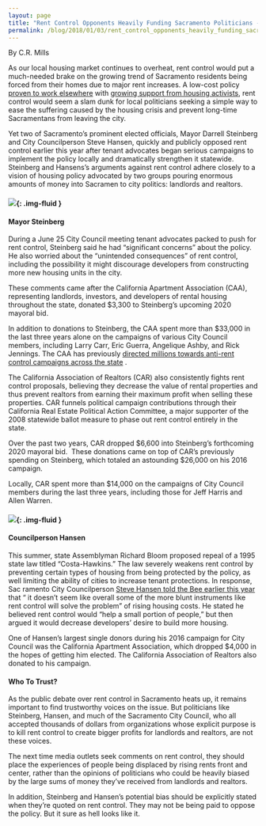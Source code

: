```yaml
---
layout: page
title: "Rent Control Opponents Heavily Funding Sacramento Politicians - Democratic Socialists of America, Sacramento"
permalink: /blog/2018/01/03/rent_control_opponents_heavily_funding_sacramento_politicians/
---
```


By C.R. Mills



As our local housing market continues to overheat, rent control would put a much-needed brake on the growing trend of Sacramento residents being forced from their homes due to major rent increases. A low-cost policy [<span style="font-weight: 400;">proven to work elsewhere</span>](http://www.urbandisplacement.org/blog/rent-control-key-neighborhood-stabilization) with [<span style="font-weight: 400;">growing support from housing activists</span>](https://www.newsreview.com/sacramento/renters-strike-back-statewide-nonprofit/content?oid=23946770), rent control would seem a slam dunk for local politicians seeking a simple way to ease the suffering caused by the housing crisis and prevent long-time Sacramentans from leaving the city.

Yet two of Sacramento’s prominent elected officials, Mayor Darrell Steinberg and City Councilperson Steve Hansen, quickly and publicly opposed rent control earlier this year after tenant advocates began serious campaigns to implement the policy locally and dramatically strengthen it statewide. Steinberg and Hansens’s arguments against rent control adhere closely to a vision of housing policy advocated by two groups pouring enormous amounts of money into Sacramen to city politics: landlords and realtors.





#### ![](/assets/images/sacramentodsa/pages/176/attachments/original/1515031224/steinberg.jpg){: .img-fluid }





#### Mayor Steinberg



During a June 25 City Council meeting tenant advocates packed to push for rent control, Steinberg said he had “significant concerns” about the policy. He also worried about the “unintended consequences” of rent control, including the possibility it might discourage developers from constructing more new housing units in the city.



These comments came after the California Apartment Association (CAA), representing landlords, investors, and developers of rental housing throughout the state, donated $3,300 to Steinberg’s upcoming 2020 mayoral bid.



In addition to donations to Steinberg, the CAA spent more than $33,000 in the last three years alone on the campaigns of various City Council members, including Larry Carr, Eric Guerra, Angelique Ashby, and Rick Jennings. The CAA has previously [<span style="font-weight: 400;">directed millions towards anti-rent control campaigns across the state</span>](http://www.sacbee.com/news/politics-government/capitol-alert/article164993697.html) .



The California Association of Realtors (CAR) also consistently fights rent control proposals, believing they decrease the value of rental properties and thus prevent realtors from earning their maximum profit when selling these properties. CAR funnels political campaign contributions through their California Real Estate Political Action Committee, a major supporter of the 2008 statewide ballot measure to phase out rent control entirely in the state.



Over the past two years, CAR dropped $6,600 into Steinberg’s forthcoming 2020 mayoral bid.  These donations came on top of CAR’s previously spending on Steinberg, which totaled an astounding $26,000 on his 2016 campaign.



Locally, CAR spent more than $14,000 on the campaigns of City Council members during the last three years, including those for Jeff Harris and Allen Warren.





#### ![](/assets/images/sacramentodsa/pages/176/attachments/original/1515031225/80cdc-hansen5.jpg){: .img-fluid }





#### Councilperson Hansen



This summer, state Assemblyman Richard Bloom proposed repeal of a 1995 state law titled “Costa-Hawkins.” The law severely weakens rent control by preventing certain types of housing from being protected by the policy, as well limiting the ability of cities to increase tenant protections. In response, Sac ramento City Councilperson [<span style="font-weight: 400;">Steve Hansen told the Bee earlier this year</span>](http://www.sacbee.com/news/business/real-estate-news/article142079274.html) that “ it doesn’t seem like overall some of the more blunt instruments like rent control will solve the problem” of rising housing costs. He stated he believed rent control would “help a small portion of people,” but then argued it would decrease developers’ desire to build more housing.



One of Hansen’s largest single donors during his 2016 campaign for City Council was the California Apartment Association, which dropped $4,000 in the hopes of getting him elected. The California Association of Realtors also donated to his campaign.



#### Who To Trust?



As the public debate over rent control in Sacramento heats up, it remains important to find trustworthy voices on the issue. But politicians like Steinberg, Hansen, and much of the Sacramento City Council, who all accepted thousands of dollars from organizations whose explicit purpose is to kill rent control to create bigger profits for landlords and realtors, are not these voices.



The next time media outlets seek comments on rent control, they should place the experiences of people being displaced by rising rents front and center, rather than the opinions of politicians who could be heavily biased by the large sums of money they’ve received from landlords and realtors.



In addition, Steinberg and Hansen’s potential bias should be explicitly stated when they’re quoted on rent control. They may not be being paid to oppose the policy. But it sure as hell looks like it.
